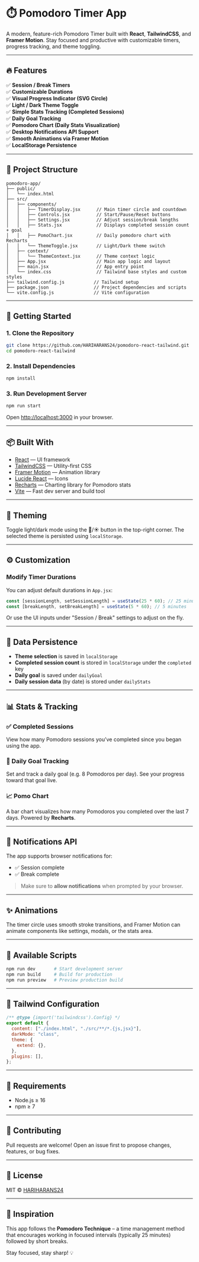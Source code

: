 # ⏱️ Pomodoro Timer App

A modern, feature-rich Pomodoro Timer built with **React**, **TailwindCSS**, and **Framer Motion**. Stay focused and productive with customizable timers, progress tracking, and theme toggling.

---

## 🔥 Features 

✅ **Session / Break Timers**  
✅ **Customizable Durations**  
✅ **Visual Progress Indicator (SVG Circle)**  
✅ **Light / Dark Theme Toggle**  
✅ **Simple Stats Tracking (Completed Sessions)**   
✅ **Daily Goal Tracking**   
✅ **Pomodoro Chart (Daily Stats Visualization)**  
✅ **Desktop Notifications API Support**  
✅ **Smooth Animations via Framer Motion**  
✅ **LocalStorage Persistence**  

---

## 📁 Project Structure

```
pomodoro-app/
├── public/
│   └── index.html
├── src/
│   ├── components/
│   │   ├── TimerDisplay.jsx      // Main timer circle and countdown
│   │   ├── Controls.jsx          // Start/Pause/Reset buttons
│   │   ├── Settings.jsx          // Adjust session/break lengths
│   │   ├── Stats.jsx             // Displays completed session count + goal
│   │   ├── PomoChart.jsx         // Daily pomodoro chart with Recharts
│   │   └── ThemeToggle.jsx       // Light/Dark theme switch
│   ├── context/
│   │   └── ThemeContext.jsx      // Theme context logic
│   ├── App.jsx                   // Main app logic and layout
│   ├── main.jsx                  // App entry point
│   └── index.css                 // Tailwind base styles and custom styles
├── tailwind.config.js           // Tailwind setup
├── package.json                 // Project dependencies and scripts
└── vite.config.js               // Vite configuration
```

---

## 🚀 Getting Started

### 1. Clone the Repository

```bash
git clone https://github.com/HARIHARANS24/pomodoro-react-tailwind.git
cd pomodoro-react-tailwind
```

### 2. Install Dependencies

```bash
npm install
```

### 3. Run Development Server

```bash
npm run start
```

Open [http://localhost:3000](http://localhost:3000) in your browser.

---

## 📦 Built With

- [React](https://reactjs.org/) — UI framework
- [TailwindCSS](https://tailwindcss.com/) — Utility-first CSS
- [Framer Motion](https://www.framer.com/motion/) — Animation library
- [Lucide React](https://lucide.dev/) — Icons
- [Recharts](https://recharts.org/) — Charting library for Pomodoro stats
- [Vite](https://vitejs.dev/) — Fast dev server and build tool

---

## 🌙 Theming 

Toggle light/dark mode using the 🌙/☀️ button in the top-right corner. The selected theme is persisted using `localStorage`.

---

## ⚙️ Customization

### Modify Timer Durations

You can adjust default durations in `App.jsx`:

```js
const [sessionLength, setSessionLength] = useState(25 * 60); // 25 minutes
const [breakLength, setBreakLength] = useState(5 * 60); // 5 minutes
```

Or use the UI inputs under "Session / Break" settings to adjust on the fly.

---

## 💾 Data Persistence

- **Theme selection** is saved in `localStorage`
- **Completed session count** is stored in `localStorage` under the `completed` key
- **Daily goal** is saved under `dailyGoal`
- **Daily session data** (by date) is stored under `dailyStats`

---

## 📊 Stats & Tracking

### ✅ Completed Sessions

View how many Pomodoro sessions you’ve completed since you began using the app.

### 🎯 Daily Goal Tracking

Set and track a daily goal (e.g. 8 Pomodoros per day). See your progress toward that goal live.

### 📈 Pomo Chart

A bar chart visualizes how many Pomodoros you completed over the last 7 days. Powered by **Recharts**.

---

## 🔔 Notifications API

The app supports browser notifications for:

- ✅ Session complete
- ✅ Break complete

> Make sure to **allow notifications** when prompted by your browser.

---

## ✨ Animations

The timer circle uses smooth stroke transitions, and Framer Motion can animate components like settings, modals, or the stats area.

---

## 🧪 Available Scripts

```bash
npm run dev       # Start development server
npm run build     # Build for production
npm run preview   # Preview production build
```

---

## 🧰 Tailwind Configuration

```js
/** @type {import('tailwindcss').Config} */
export default {
  content: ["./index.html", "./src/**/*.{js,jsx}"],
  darkMode: "class",
  theme: {
    extend: {},
  },
  plugins: [],
};
```

---

## 📌 Requirements

- Node.js ≥ 16
- npm ≥ 7

---


## 🤝 Contributing

Pull requests are welcome! Open an issue first to propose changes, features, or bug fixes.

---

## 📄 License

MIT © [HARIHARANS24](https://github.com/HARIHARANS24/pomodoro-react-tailwind/blob/main/LICENSE)

---

## 🧠 Inspiration

This app follows the **Pomodoro Technique** – a time management method that encourages working in focused intervals (typically 25 minutes) followed by short breaks.

Stay focused, stay sharp! 💡

